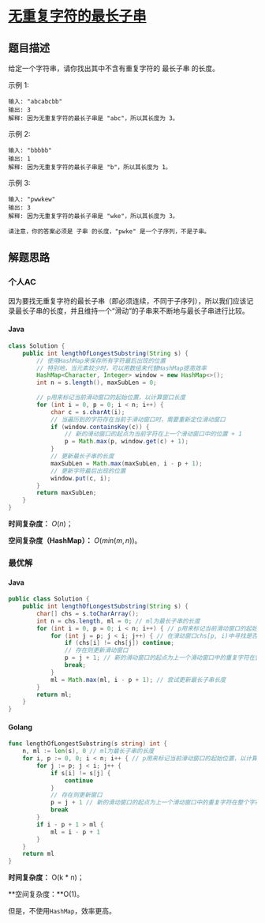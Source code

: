# [无重复字符的最长子串](https://leetcode-cn.com/problems/longest-substring-without-repeating-characters/)

## 题目描述

给定一个字符串，请你找出其中不含有重复字符的 最长子串 的长度。

示例 1:

```
输入: "abcabcbb"
输出: 3 
解释: 因为无重复字符的最长子串是 "abc"，所以其长度为 3。
```

示例 2:

```
输入: "bbbbb"
输出: 1
解释: 因为无重复字符的最长子串是 "b"，所以其长度为 1。
```

示例 3:

```
输入: "pwwkew"
输出: 3
解释: 因为无重复字符的最长子串是 "wke"，所以其长度为 3。

请注意，你的答案必须是 子串 的长度，"pwke" 是一个子序列，不是子串。
```

## 解题思路

### 个人AC

因为要找无重复字符的最长子串（即必须连续，不同于子序列），所以我们应该记录最长子串的长度，并且维持一个“滑动”的子串来不断地与最长子串进行比较。

#### Java

```Java
class Solution {
    public int lengthOfLongestSubstring(String s) {
        // 使用HashMap来保存所有字符最后出现的位置
        // 特别地，当元素较少时，可以用数组来代替HashMap提高效率
        HashMap<Character, Integer> window = new HashMap<>();
        int n = s.length(), maxSubLen = 0;
        
        // p用来标记当前滑动窗口的起始位置，以计算窗口长度
        for (int i = 0, p = 0; i < n; i++) {
            char c = s.charAt(i);
            // 当遍历到的字符存在当前于滑动窗口时，需要重新定位滑动窗口
            if (window.containsKey(c)) {
                // 新的滑动窗口的起点为当前字符在上一个滑动窗口中的位置 + 1
                p = Math.max(p, window.get(c) + 1);
            } 
            // 更新最长子串的长度
            maxSubLen = Math.max(maxSubLen, i - p + 1);
            // 更新字符最后出现的位置
            window.put(c, i);
        }
        return maxSubLen;
    }
}
```

**时间复杂度：** $O(n)$；

**空间复杂度（HashMap）：** $O(min(m, n))$。

### 最优解

#### Java

```Java
public class Solution {
    public int lengthOfLongestSubstring(String s) {
        char[] chs = s.toCharArray();
        int n = chs.length, ml = 0; // ml为最长子串的长度
        for (int i = 0, p = 0; i < n; i++) { // p用来标记当前滑动窗口的起始位置，以计算窗口长度
            for (int j = p; j < i; j++) { // 在滑动窗口chs[p, i)中寻找是否存在重复字符chs[i]
                if (chs[i] != chs[j]) continue;
                // 存在则更新滑动窗口
                p = j + 1; // 新的滑动窗口的起点为上一个滑动窗口中的重复字符在整个字符串的位置 + 1
                break;
            }
            ml = Math.max(ml, i - p + 1); // 尝试更新最长子串长度
        }
    	return ml;
    }
}
```

#### Golang

```go
func lengthOfLongestSubstring(s string) int {
    n, ml := len(s), 0 // ml为最长子串的长度
    for i, p := 0, 0; i < n; i++ { // p用来标记当前滑动窗口的起始位置，以计算窗口长度
        for j := p; j < i; j++ {
            if s[i] != s[j] {
                continue
            }
            // 存在则更新窗口
            p = j + 1 // 新的滑动窗口的起点为上一个滑动窗口中的重复字符在整个字符串中的位置 + 1
            break
        }
        if i - p + 1 > ml {
            ml = i - p + 1
        }
    }
    return ml
}
```

**时间复杂度：** O(k * n)；

**空间复杂度：**O(1)。

但是，不使用`HashMap`，效率更高。